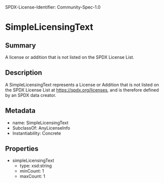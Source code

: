SPDX-License-Identifier: Community-Spec-1.0

# SimpleLicensingText

## Summary

A license or addition that is not listed on the SPDX License List.

## Description

A SimpleLicensingText represents a License or Addition that is not listed on the SPDX License
List at https://spdx.org/licenses, and is therefore defined by an SPDX data
creator.

## Metadata

- name: SimpleLicensingText
- SubclassOf: AnyLicenseInfo
- Instantiability: Concrete

## Properties

- simpleLicensingText
  - type: xsd:string
  - minCount: 1
  - maxCount: 1
